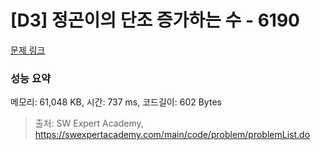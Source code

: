 # [D3] 정곤이의 단조 증가하는 수 - 6190 

[문제 링크](https://swexpertacademy.com/main/code/problem/problemDetail.do?contestProbId=AWcPjEuKAFgDFAU4) 

### 성능 요약

메모리: 61,048 KB, 시간: 737 ms, 코드길이: 602 Bytes



> 출처: SW Expert Academy, https://swexpertacademy.com/main/code/problem/problemList.do
